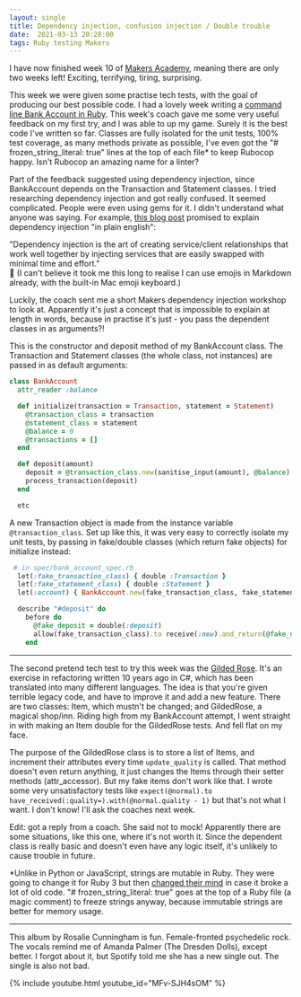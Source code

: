 ```yaml
---
layout: single
title: Dependency injection, confusion injection / Double trouble
date:  2021-03-13 20:28:00
tags: Ruby testing Makers
---
```

I have now finished week 10 of [Makers Academy](https://makers.tech), meaning there are only two weeks left! Exciting, terrifying, tiring, surprising.  

This week we were given some practise tech tests, with the goal of producing our best possible code. I had a lovely week writing a [command line Bank Account in Ruby](https://github.com/mscwilson/bank_tech_test). This week's coach gave me some very useful feedback on my first try, and I was able to up my game. Surely it is the best code I've written so far. Classes are fully isolated for the unit tests, 100% test coverage, as many methods private as possible, I've even got the "# frozen_string_literal: true" lines at the top of each file* to keep Rubocop happy. Isn't Rubocop an amazing name for a linter?  

Part of the feedback suggested using dependency injection, since BankAccount depends on the Transaction and Statement classes. I tried researching dependency injection and got really confused. It seemed complicated. People were even using gems for it. I didn't understand what anyone was saying. For example, [this blog post](https://www.codementor.io/@olotintemitope/dependency-injection-explained-in-plain-english-b24hippx7) promised to explain dependency injection "in plain english":  

"Dependency injection is the art of creating service/client relationships that work well together by injecting services that are easily swapped with minimal time and effort."  
🧐 (I can't believe it took me this long to realise I can use emojis in Markdown already, with the built-in Mac emoji keyboard.)  

Luckily, the coach sent me a short Makers dependency injection workshop to look at. Apparently it's just a concept that is impossible to explain at length in words, because in practise it's just - you pass the dependent classes in as arguments?!  

This is the constructor and deposit method of my BankAccount class. The Transaction and Statement classes (the whole class, not instances) are passed in as default arguments:  

```ruby
class BankAccount
  attr_reader :balance

  def initialize(transaction = Transaction, statement = Statement)
    @transaction_class = transaction
    @statement_class = statement
    @balance = 0
    @transactions = []
  end

  def deposit(amount)
    deposit = @transaction_class.new(sanitise_input(amount), @balance)
    process_transaction(deposit)
  end

  etc
```

A new Transaction object is made from the instance variable `@transaction_class`. Set up like this, it was very easy to correctly isolate my unit tests, by passing in fake/double classes (which return fake objects) for initialize instead:  

```ruby
 # in spec/bank_account_spec.rb 
  let(:fake_transaction_class) { double :Transaction }
  let(:fake_statement_class) { double :Statement }
  let(:account) { BankAccount.new(fake_transaction_class, fake_statement_class) }

  describe "#deposit" do
    before do
      @fake_deposit = double(:deposit)
      allow(fake_transaction_class).to receive(:new).and_return(@fake_deposit)
    end
```
***  

The second pretend tech test to try this week was the [Gilded Rose](https://github.com/emilybache/GildedRose-Refactoring-Kata). It's an exercise in refactoring written 10 years ago in C#, which has been translated into many different languages. The idea is that you're given terrible legacy code, and have to improve it and add a new feature. There are two classes: Item, which mustn't be changed; and GildedRose, a magical shop/inn. Riding high from my BankAccount attempt, I went straight in with making an Item double for the GildedRose tests. And fell flat on my face.  

The purpose of the GildedRose class is to store a list of Items, and increment their attributes every time `update_quality` is called. That method doesn't even return anything, it just changes the Items through their setter methods (attr_accessor). But my fake items don't work like that. I wrote some very unsatisfactory tests like `expect(@normal).to have_received(:quality=).with(@normal.quality - 1)` but that's not what I want. I don't know! I'll ask the coaches next week.

Edit: got a reply from a coach. She said not to mock! Apparently there are some situations, like this one, where it's not worth it. Since the dependent class is really basic and doesn't even have any logic itself, it's unlikely to cause trouble in future.  
  
  
*Unlike in Python or JavaScript, strings are mutable in Ruby. They were going to change it for Ruby 3 but then [changed their mind](https://bugs.ruby-lang.org/issues/11473#note-53) in case it broke a lot of old code. "# frozen_string_literal: true" goes at the top of a Ruby file (a magic comment) to freeze strings anyway, because immutable strings are better for memory usage.  
  
***
This album by Rosalie Cunningham is fun. Female-fronted psychedelic rock. The vocals remind me of Amanda Palmer (The Dresden Dolls), except better. I forgot about it, but Spotify told me she has a new single out. The single is also not bad.

{% include youtube.html youtube_id="MFv-SJH4sOM" %}
